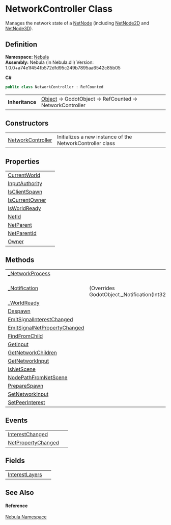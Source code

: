 # NetworkController Class


Manages the network state of a <a href="T_Nebula_NetNode">NetNode</a> (including <a href="T_Nebula_NetNode2D">NetNode2D</a> and <a href="T_Nebula_NetNode3D">NetNode3D</a>).



## Definition
**Namespace:** <a href="N_Nebula">Nebula</a>  
**Assembly:** Nebula (in Nebula.dll) Version: 1.0.0+a74e1f454fb572dfd95c249b7895aa6542c85b05

**C#**
``` C#
public class NetworkController : RefCounted
```

<table><tr><td><strong>Inheritance</strong></td><td><a href="https://learn.microsoft.com/dotnet/api/system.object" target="_blank" rel="noopener noreferrer">Object</a>  →  GodotObject  →  RefCounted  →  NetworkController</td></tr>
</table>



## Constructors
<table>
<tr>
<td><a href="M_Nebula_NetworkController__ctor">NetworkController</a></td>
<td>Initializes a new instance of the NetworkController class</td></tr>
</table>

## Properties
<table>
<tr>
<td><a href="P_Nebula_NetworkController_CurrentWorld">CurrentWorld</a></td>
<td> </td></tr>
<tr>
<td><a href="P_Nebula_NetworkController_InputAuthority">InputAuthority</a></td>
<td> </td></tr>
<tr>
<td><a href="P_Nebula_NetworkController_IsClientSpawn">IsClientSpawn</a></td>
<td> </td></tr>
<tr>
<td><a href="P_Nebula_NetworkController_IsCurrentOwner">IsCurrentOwner</a></td>
<td> </td></tr>
<tr>
<td><a href="P_Nebula_NetworkController_IsWorldReady">IsWorldReady</a></td>
<td> </td></tr>
<tr>
<td><a href="P_Nebula_NetworkController_NetId">NetId</a></td>
<td> </td></tr>
<tr>
<td><a href="P_Nebula_NetworkController_NetParent">NetParent</a></td>
<td> </td></tr>
<tr>
<td><a href="P_Nebula_NetworkController_NetParentId">NetParentId</a></td>
<td> </td></tr>
<tr>
<td><a href="P_Nebula_NetworkController_Owner">Owner</a></td>
<td> </td></tr>
</table>

## Methods
<table>
<tr>
<td><a href="M_Nebula_NetworkController__NetworkProcess">_NetworkProcess</a></td>
<td> </td></tr>
<tr>
<td><a href="M_Nebula_NetworkController__Notification">_Notification</a></td>
<td><br />(Overrides GodotObject._Notification(Int32))</td></tr>
<tr>
<td><a href="M_Nebula_NetworkController__WorldReady">_WorldReady</a></td>
<td> </td></tr>
<tr>
<td><a href="M_Nebula_NetworkController_Despawn">Despawn</a></td>
<td> </td></tr>
<tr>
<td><a href="M_Nebula_NetworkController_EmitSignalInterestChanged">EmitSignalInterestChanged</a></td>
<td> </td></tr>
<tr>
<td><a href="M_Nebula_NetworkController_EmitSignalNetPropertyChanged">EmitSignalNetPropertyChanged</a></td>
<td> </td></tr>
<tr>
<td><a href="M_Nebula_NetworkController_FindFromChild">FindFromChild</a></td>
<td> </td></tr>
<tr>
<td><a href="M_Nebula_NetworkController_GetInput">GetInput</a></td>
<td> </td></tr>
<tr>
<td><a href="M_Nebula_NetworkController_GetNetworkChildren">GetNetworkChildren</a></td>
<td> </td></tr>
<tr>
<td><a href="M_Nebula_NetworkController_GetNetworkInput">GetNetworkInput</a></td>
<td> </td></tr>
<tr>
<td><a href="M_Nebula_NetworkController_IsNetScene">IsNetScene</a></td>
<td> </td></tr>
<tr>
<td><a href="M_Nebula_NetworkController_NodePathFromNetScene">NodePathFromNetScene</a></td>
<td> </td></tr>
<tr>
<td><a href="M_Nebula_NetworkController_PrepareSpawn">PrepareSpawn</a></td>
<td> </td></tr>
<tr>
<td><a href="M_Nebula_NetworkController_SetNetworkInput">SetNetworkInput</a></td>
<td> </td></tr>
<tr>
<td><a href="M_Nebula_NetworkController_SetPeerInterest">SetPeerInterest</a></td>
<td> </td></tr>
</table>

## Events
<table>
<tr>
<td><a href="E_Nebula_NetworkController_InterestChanged">InterestChanged</a></td>
<td> </td></tr>
<tr>
<td><a href="E_Nebula_NetworkController_NetPropertyChanged">NetPropertyChanged</a></td>
<td> </td></tr>
</table>

## Fields
<table>
<tr>
<td><a href="F_Nebula_NetworkController_InterestLayers">InterestLayers</a></td>
<td> </td></tr>
</table>

## See Also


#### Reference
<a href="N_Nebula">Nebula Namespace</a>  
